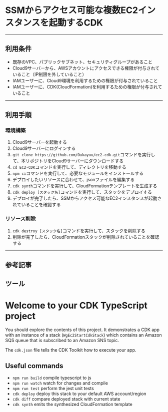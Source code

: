 # SSMからアクセス可能な複数EC2インスタンスを起動するCDK
---
## 利用条件
- 既存のVPC、パブリックサブネット、セキュリティグループがあること
- Cloud9サーバーから、AWSアカウントにアクセスできる権限が付与されていること（IP制限を外していること）
- IAMユーザーに、Cloud9環境を利用するための権限が付与されていること
- IAMユーザーに、CDK(CloudFormation)を利用するための権限が付与されていること
---
## 利用手順
### 環境構築
  1. Cloud9サーバーを起動する
  2. Cloud9サーバーにログインする
  3. `git clone https://github.com/Oukayuu/ec2-cdk.git`コマンドを実行して、本リポジトリをCloud9サーバーにダウンロードする
  4. `cd EC2-CDK`コマンドを実行して、ディレクトリを移動する
  5. `npm ci`コマンドを実行して、必要なモジュールをインストールする
  6. デプロイしたいリソースに合わせて、jsonファイルを編集する
  7. `cdk synth`コマンドを実行して、CloudFormationテンプレートを生成する
  8. `cdk deploy [スタック名]`コマンドを実行して、スタックをデプロイする
  9. デプロイが完了したら、SSMからアクセス可能なEC2インスタンスが起動されていることを確認する

### リソース削除
  1. `cdk destroy [スタック名]`コマンドを実行して、スタックを削除する
  2. 削除が完了したら、CloudFormationスタックが削除されていることを確認する


---
## 参考記事

## ツール


# Welcome to your CDK TypeScript project

You should explore the contents of this project. It demonstrates a CDK app with an instance of a stack (`WgEc2StartCdkStack`)
which contains an Amazon SQS queue that is subscribed to an Amazon SNS topic.

The `cdk.json` file tells the CDK Toolkit how to execute your app.

## Useful commands

* `npm run build`   compile typescript to js
* `npm run watch`   watch for changes and compile
* `npm run test`    perform the jest unit tests
* `cdk deploy`      deploy this stack to your default AWS account/region
* `cdk diff`        compare deployed stack with current state
* `cdk synth`       emits the synthesized CloudFormation template
